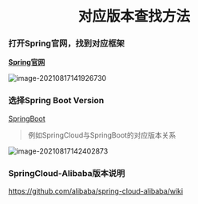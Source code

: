 <h1 align="center">对应版本查找方法</h1>

### 打开Spring官网，找到对应框架

<a href="https://spring.io/projects/spring-cloud-alibaba#learn">**Spring官网**</a>

![image-20210817141926730](https://i.loli.net/2021/08/17/TozfHSjKXNeGWCh.png)

### 选择Spring Boot Version

<a href="https://start.spring.io/actuator/info">SpringBoot</a>

> 例如SpringCloud与SpringBoot的对应版本关系

![image-20210817142402873](https://i.loli.net/2021/08/17/sGtzMWgcl4C9Ix8.png)

### SpringCloud-Alibaba版本说明

https://github.com/alibaba/spring-cloud-alibaba/wiki

